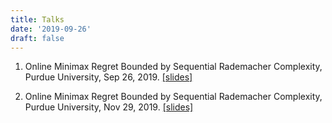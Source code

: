 ```yaml
---
title: Talks
date: '2019-09-26'
draft: false
---
```

1. Online Minimax Regret Bounded by Sequential Rademacher Complexity, Purdue University,  Sep 26, 2019. [[slides]](Online_Minimax_Regret_Bounded_by_SRC_1.pdf)

2. Online Minimax Regret Bounded by Sequential Rademacher Complexity, Purdue University,  Nov 29, 2019.
[[slides]](Online_Minimax_Regret_Bounded_by_SRC_2_2019_11_29.pdf)
